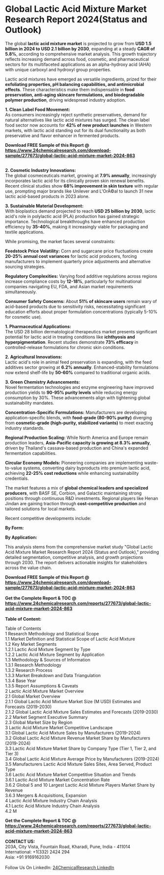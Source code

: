 <h1>Global Lactic Acid Mixture Market Research Report 2024(Status and Outlook)</h1><p>The global <strong>lactic acid mixture market</strong> is projected to grow from <strong>USD 1.5 billion in 2024 to USD 2.1 billion by 2030</strong>, expanding at a steady <strong>CAGR of 5.8%</strong>, according to comprehensive market analysis. This growth trajectory reflects increasing demand across food, cosmetic, and pharmaceutical sectors for its multifaceted applications as an alpha-hydroxy acid (AHA) with unique carboxyl and hydroxyl group properties.</p><p>Lactic acid mixtures have emerged as versatile ingredients, prized for their <strong>exfoliating properties, pH balancing capabilities, and antimicrobial effects</strong>. These characteristics make them indispensable in <strong>food preservation, anti-aging skincare formulations, and biodegradable polymer production</strong>, driving widespread industry adoption.</p><p><strong>1. Clean Label Food Movement:</strong><br>
As consumers increasingly reject synthetic preservatives, demand for natural alternatives like lactic acid mixtures has surged. The clean label food sector now accounts for <strong>42% of new product launches</strong> in Western markets, with lactic acid standing out for its dual functionality as both preservative and flavor enhancer in fermented products.</p><div><b>Download FREE Sample of this Report @ 
            <a href="https://www.24chemicalresearch.com/download-sample/277673/global-lactic-acid-mixture-market-2024-863">
            https://www.24chemicalresearch.com/download-sample/277673/global-lactic-acid-mixture-market-2024-863</a></b></div><br><p><strong>2. Cosmetic Industry Innovations:</strong><br>
The global cosmeceuticals market, growing at <strong>7.9% annually</strong>, increasingly incorporates lactic acid for its clinically proven skin renewal benefits. Recent clinical studies show <strong>68% improvement in skin texture</strong> with regular use, prompting major brands like Unilever and L'OrÃ©al to launch 31 new lactic acid-based products in 2023 alone.</p><p><strong>3. Sustainable Material Development:</strong><br>
With bioplastics demand projected to reach <strong>USD 25 billion by 2030</strong>, lactic acid's role in polylactic acid (PLA) production has gained strategic importance. Technological breakthroughs have enhanced production efficiency by <strong>35-40%</strong>, making it increasingly viable for packaging and textile applications.</p><p>While promising, the market faces several constraints:</p><p><strong>Feedstock Price Volatility:</strong> Corn and sugarcane price fluctuations create <strong>20-25% annual cost variances</strong> for lactic acid producers, forcing manufacturers to implement quarterly price adjustments and alternative sourcing strategies.</p><p><strong>Regulatory Complexities:</strong> Varying food additive regulations across regions increase compliance costs by <strong>12-18%</strong>, particularly for multinational companies navigating EU, FDA, and Asian market requirements simultaneously.</p><p><strong>Consumer Safety Concerns:</strong> About <strong>51% of skincare users</strong> remain wary of acid-based products due to sensitivity risks, necessitating significant education efforts about proper formulation concentrations (typically 5-10% for cosmetic use).</p><p><strong>1. Pharmaceutical Applications:</strong><br>
The USD 28 billion dermatological therapeutics market presents significant potential for lactic acid in treating conditions like <strong>ichthyosis and hyperpigmentation</strong>. Recent studies demonstrate <strong>73% efficacy</strong> in controlled-release formulations for chronic skin conditions.</p><p><strong>2. Agricultural Innovations:</strong><br>
Lactic acid's role in animal feed preservation is expanding, with the feed additives sector growing at <strong>6.2% annually</strong>. Enhanced-stability formulations now extend shelf-life by <strong>50-60%</strong> compared to traditional organic acids.</p><p><strong>3. Green Chemistry Advancements:</strong><br>
Novel fermentation technologies and enzyme engineering have improved production yields to <strong>90-95% purity levels</strong> while reducing energy consumption by 30%. These advancements align with tightening global sustainability mandates.</p><p><strong>Concentration-Specific Formulations:</strong> Manufacturers are developing application-specific blends, with <strong>food-grade (80-90% purity)</strong> diverging from <strong>cosmetic-grade (high-purity, stabilized variants)</strong> to meet exacting industry standards.</p><p><strong>Regional Production Scaling:</strong> While North America and Europe remain production leaders, <strong>Asia-Pacific capacity is growing at 8.3% annually</strong>, driven by Thailand's cassava-based production and China's expanded fermentation capabilities.</p><p><strong>Circular Economy Models:</strong> Pioneering companies are implementing waste-to-value systems, converting dairy byproducts into premium lactic acid, achieving <strong>22-25% cost reductions</strong> while enhancing sustainability credentials.</p><p>The market features a mix of <strong>global chemical leaders and specialized producers</strong>, with BASF SE, Corbion, and Galactic maintaining strong positions through continuous R&amp;D investments. Regional players like Henan Jindan are gaining traction through <strong>cost-competitive production</strong> and tailored solutions for local markets.</p><p>Recent competitive developments include:</p><p><strong>By Form:</strong></p><p><strong>By Application:</strong></p><p>This analysis stems from the comprehensive market study "Global Lactic Acid Mixture Market Research Report 2024 (Status and Outlook)," providing detailed segmentation, competitive analysis, and growth projections through 2030. The report delivers actionable insights for stakeholders across the value chain.</p><div><b>Download FREE Sample of this Report @ 
            <a href="https://www.24chemicalresearch.com/download-sample/277673/global-lactic-acid-mixture-market-2024-863">
            https://www.24chemicalresearch.com/download-sample/277673/global-lactic-acid-mixture-market-2024-863</a></b></div><br><div><b>Get the Complete Report & TOC @ 
            <a href="https://www.24chemicalresearch.com/reports/277673/global-lactic-acid-mixture-market-2024-863">
            https://www.24chemicalresearch.com/reports/277673/global-lactic-acid-mixture-market-2024-863</a></b></div><br>
            <b>Table of Content:</b><p>Table of Contents<br />
1 Research Methodology and Statistical Scope<br />
1.1 Market Definition and Statistical Scope of Lactic Acid Mixture<br />
1.2 Key Market Segments<br />
1.2.1 Lactic Acid Mixture Segment by Type<br />
1.2.2 Lactic Acid Mixture Segment by Application<br />
1.3 Methodology & Sources of Information<br />
1.3.1 Research Methodology<br />
1.3.2 Research Process<br />
1.3.3 Market Breakdown and Data Triangulation<br />
1.3.4 Base Year<br />
1.3.5 Report Assumptions & Caveats<br />
2 Lactic Acid Mixture Market Overview<br />
2.1 Global Market Overview<br />
2.1.1 Global Lactic Acid Mixture Market Size (M USD) Estimates and Forecasts (2019-2030)<br />
2.1.2 Global Lactic Acid Mixture Sales Estimates and Forecasts (2019-2030)<br />
2.2 Market Segment Executive Summary<br />
2.3 Global Market Size by Region<br />
3 Lactic Acid Mixture Market Competitive Landscape<br />
3.1 Global Lactic Acid Mixture Sales by Manufacturers (2019-2024)<br />
3.2 Global Lactic Acid Mixture Revenue Market Share by Manufacturers (2019-2024)<br />
3.3 Lactic Acid Mixture Market Share by Company Type (Tier 1, Tier 2, and Tier 3)<br />
3.4 Global Lactic Acid Mixture Average Price by Manufacturers (2019-2024)<br />
3.5 Manufacturers Lactic Acid Mixture Sales Sites, Area Served, Product Type<br />
3.6 Lactic Acid Mixture Market Competitive Situation and Trends<br />
3.6.1 Lactic Acid Mixture Market Concentration Rate<br />
3.6.2 Global 5 and 10 Largest Lactic Acid Mixture Players Market Share by Revenue<br />
3.6.3 Mergers & Acquisitions, Expansion<br />
4 Lactic Acid Mixture Industry Chain Analysis<br />
4.1 Lactic Acid Mixture Industry Chain Analysis<br />
4.2 M</p><div><b>Get the Complete Report & TOC @ 
            <a href="https://www.24chemicalresearch.com/reports/277673/global-lactic-acid-mixture-market-2024-863">
            https://www.24chemicalresearch.com/reports/277673/global-lactic-acid-mixture-market-2024-863</a></b></div><br><b>CONTACT US:</b><br>
            203A, City Vista, Fountain Road, Kharadi, Pune, India - 411014<br>
            International: +1(332) 2424 294<br>
            Asia: +91 9169162030 <br><br>
            Follow Us On LinkedIn: <a href="https://www.linkedin.com/company/24chemicalresearch/">24ChemicalResearch LinkedIn</a>